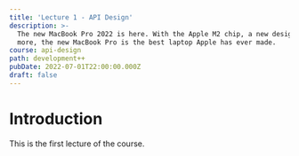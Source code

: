 ```yaml
---
title: 'Lecture 1 - API Design'
description: >-
  The new MacBook Pro 2022 is here. With the Apple M2 chip, a new design, and
  more, the new MacBook Pro is the best laptop Apple has ever made.
course: api-design
path: development++
pubDate: 2022-07-01T22:00:00.000Z
draft: false
---
```


# Introduction

This is the first lecture of the course.